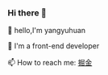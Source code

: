 ### Hi there 👋
🌱 hello,I'm yangyuhuan

🔭 I'm a front-end developer

📫 How to reach me: <a href="https://juejin.cn/user/949610100557966/posts">掘金</a>




<!--
**yangyuhuan/yangyuhuan** is a ✨ _special_ ✨ repository because its `README.md` (this file) appears on your GitHub profile.

Here are some ideas to get you started:

- 🔭 I’m currently working on ...
- 🌱 I’m currently learning ...
- 👯 I’m looking to collaborate on ...
- 🤔 I’m looking for help with ...
- 💬 Ask me about ...
- 📫 How to reach me: ...
- 😄 Pronouns: ...
- ⚡ Fun fact: ...
-->
